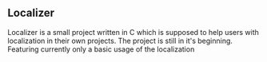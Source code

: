 ## Localizer
Localizer is a small project written in C which is supposed to help users with localization in their own projects.
The project is still in it's beginning. Featuring currently only a basic usage of the localization